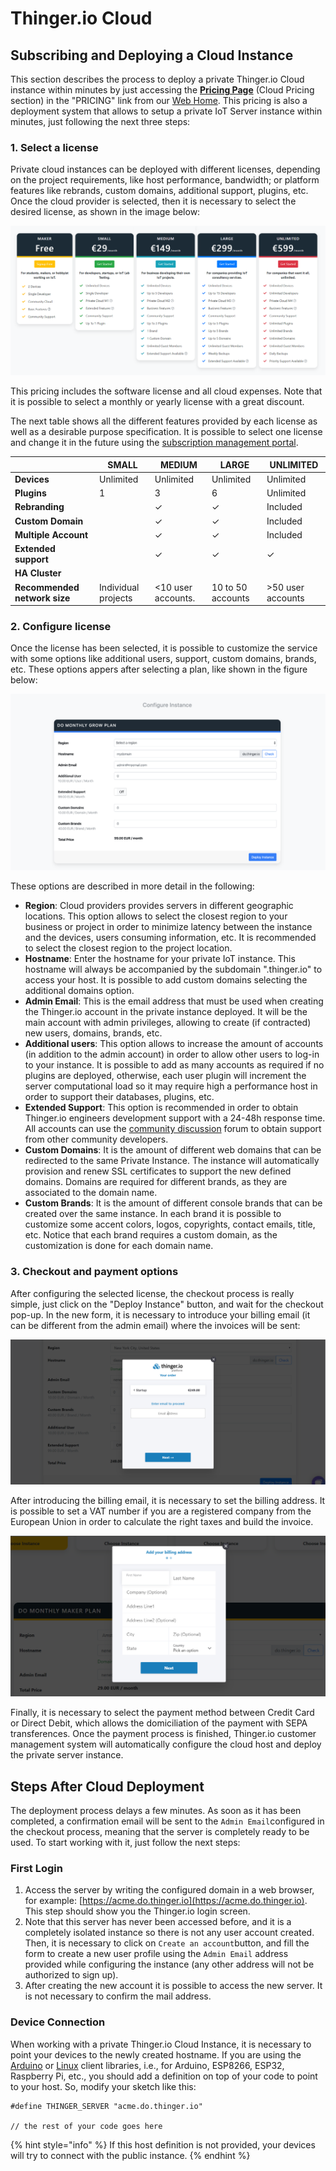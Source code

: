 # Thinger.io Cloud

## Subscribing and Deploying a Cloud Instance

This section describes the process to deploy a private Thinger.io Cloud instance within minutes by just accessing the [**Pricing Page**](https://pricing.thinger.io) (Cloud Pricing section) in the "PRICING" link from our [Web Home](https://thinger.io). This pricing is also a deployment system that allows to setup a private IoT Server instance within minutes, just following the next three steps:&#x20;

### 1. Select a license

Private cloud instances can be deployed with different licenses, depending on the project requirements, like host performance, bandwidth; or platform features like rebrands, custom domains, additional support,  plugins, etc. Once the cloud provider is selected, then it is necessary to select the desired license, as shown in the image below:

![](<../../.gitbook/assets/image (262).png>)

This pricing includes the software license and all cloud expenses. Note that it is possible to select a monthly or yearly license with a great discount.&#x20;

The next table shows all the different features provided by each license as well as a desirable purpose specification. It is possible to select one license and change it in the future using the [subscription management portal](https://thinger.chargebeeportal.com).&#x20;

|                              | **SMALL**           | **MEDIUM**         | **LARGE**         | **UNLIMITED**      |
| ---------------------------- | ------------------- | ------------------ | ----------------- | ------------------ |
| **Devices**                  | Unlimited           | Unlimited          | Unlimited         | Unlimited          |
| **Plugins**                  | 1                   | 3                  | 6                 | Unlimited          |
| **Rebranding**               |                     | ✓                  | ✓                 | Included           |
| **Custom Domain**            |                     | ✓                  | ✓                 | Included           |
| **Multiple Account**         |                     | ✓                  | ✓                 | Included           |
| **Extended support**         |                     | ✓                  | ✓                 | ✓                  |
| **HA Cluster**               |                     |                    |                   |                    |
| **Recommended network size** | Individual projects | <10 user accounts. | 10 to 50 accounts |  >50 user accounts |

### 2.  Configure license

Once the license has been selected, it is possible to customize the service with some options like additional users, support, custom domains, brands, etc. These options appers after selecting a plan, like shown in the figure below:

![Instance license preferences](<../../.gitbook/assets/image (94).png>)

These options are described in more detail in the following:

* **Region**: Cloud providers provides servers in different geographic locations. This option allows to select the closest region to your business or project in order to minimize latency between the instance and the devices, users consuming information, etc. It is recommended to select the closest region to the project location.
* **Hostname**: Enter the hostname for your private IoT instance. This hostname will always be accompanied by the subdomain ".thinger.io" to access your host. It is possible to add custom domains selecting the additional domains option.
* **Admin Email**: This is the email address that must be used when creating the Thinger.io account in the private instance deployed. It will be the main account with admin privileges, allowing to create (if contracted) new users, domains, brands, etc.
* **Additional users**: This option allows to increase the amount of accounts (in addition to the admin account) in order to allow other users to log-in to your instance. It is possible to add as many accounts as required if no plugins are deployed, otherwise, each user plugin will increment the server computational load so it may require high a performance host in order to support their databases, plugins, etc.&#x20;
* **Extended Support**: This option is recommended in order to obtain Thinger.io engineers development support with a 24-48h response time. All accounts can use the [community discussion](https://community.thinger.io) forum to obtain support from other community developers.
* **Custom Domains**: It is the amount of different web domains that can be redirected to the same Private Instance. The instance will automatically provision and renew SSL certificates to support the new defined domains. Domains are required for different brands, as they are associated to the domain name.
* **Custom Brands**: It is the amount of different console brands that can be created over the same instance. In each brand it is possible to customize some accent colors, logos, copyrights, contact emails, title, etc. Notice that each brand requires a custom domain, as the customization is done for each domain name.

### 3. Checkout and payment options

After configuring the selected license, the checkout process is really simple, just click on the "Deploy Instance" button, and wait for the checkout pop-up. In the new form, it is necessary to introduce your billing email (it can be different from the admin email) where the invoices will be sent:&#x20;

![Billing email](<../../.gitbook/assets/image (95).png>)

After introducing the billing email, it is necessary to set the billing address. It is possible to set a VAT number if you are a registered company from the European Union in order to calculate the right taxes and build the invoice.

![Billing address configuration](<../../.gitbook/assets/image (109).png>)

Finally, it is necessary to select the payment method between Credit Card or Direct Debit, which allows the domiciliation of the payment with SEPA transferences. Once the payment process is finished, Thinger.io customer management system will automatically configure the cloud host and deploy the private server instance.&#x20;

## Steps After Cloud Deployment

The deployment process delays a few minutes. As soon as it has been completed, a confirmation email will be sent to the `Admin Email`configured in the checkout process, meaning that the server is completely ready to be used. To start working with it, just follow the next steps:

### First Login

1. Access the server by writing the configured domain in a web browser, for example: [https://acme.do.thinger.io](https://acme.do.thinger.io). This step should show you the Thinger.io login screen.
2. Note that this server has never been accessed before, and it is a completely isolated instance so there is not any user account created. Then, it is necessary to click on `Create an account`button, and fill the form to create a new user profile using the `Admin Email` address provided while configuring the instance (any other address will not be authorized to sign up).
3. After creating the new account it is possible to access the new server. It is not necessary to confirm the mail address.

### Device Connection

When working with a private Thinger.io Cloud Instance, it is necessary to point your devices to the newly created hostname. If you are using the [Arduino](../../arduino/) or [Linux](../../linux.md) client libraries, i.e., for Arduino, ESP8266, ESP32, Raspberry Pi, etc., you should add a definition on top of your code to point to your host. So, modify your sketch like this:

```
#define THINGER_SERVER "acme.do.thinger.io"

// the rest of your code goes here
```

{% hint style="info" %}
If this host definition is not provided, your devices will try to connect with the public instance.&#x20;
{% endhint %}
